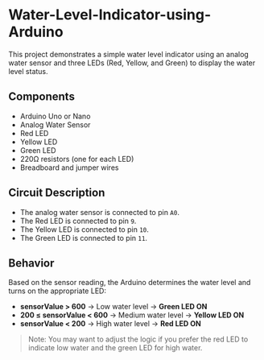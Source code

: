 # Water-Level-Indicator-using-Arduino
This project demonstrates a simple water level indicator using an analog water sensor and three LEDs (Red, Yellow, and Green) to display the water level status.

##  Components

- Arduino Uno or Nano  
- Analog Water Sensor  
- Red LED  
- Yellow LED  
- Green LED  
- 220Ω resistors (one for each LED)  
- Breadboard and jumper wires

##  Circuit Description

- The analog water sensor is connected to pin `A0`.
- The Red LED is connected to pin `9`.
- The Yellow LED is connected to pin `10`.
- The Green LED is connected to pin `11`.

##  Behavior

Based on the sensor reading, the Arduino determines the water level and turns on the appropriate LED:

- **sensorValue > 600** → Low water level → **Green LED ON**
- **200 ≤ sensorValue < 600** → Medium water level → **Yellow LED ON**
- **sensorValue < 200** → High water level → **Red LED ON**

> Note: You may want to adjust the logic if you prefer the red LED to indicate low water and the green LED for high water.
